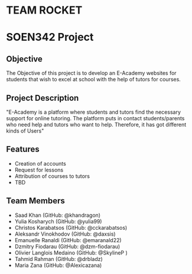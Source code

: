 # TEAM ROCKET
# SOEN342 Project

## Objective

The Objective of this project is to develop an E-Academy websites for students that 
wish to excel at school with the help of tutors for courses. 

## Project Description

"E-Academy is a platform where students and tutors find the necessary support for online tutoring. The
platform puts in contact students/parents who need help and tutors who want to help. Therefore, it has
got different kinds of Users"


## Features

* Creation of accounts
* Request for lessons
* Attribution of courses to tutors
* TBD

## Team Members

* Saad Khan (GitHub: @khandragon)
* Yulia Kosharych (GitHub: @yulia99)
* Christos Karabatsos (GitHub: @cckarabatsos)
* Aleksandr Vinokhodov (GitHub: @daxsis) 
* Emanuelle Ranaldi (GitHub: @emaranald22)
* Dzmitry Fiodarau (GitHub: @dzm-fiodarau)
* Olivier Langlois Medaino (GitHub: @SkylineP )
* Tahmid Rahman (GitHub: @drbladz)
* Maria Zana (GitHub: @Alexicazana)
